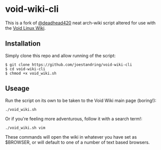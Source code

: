 # void-wiki-cli
This is a fork of [@deadhead420]("https://github.com/deadhead420/arch-wiki") neat arch-wiki script altered for use with the [Void Linux Wiki](https://wiki.voidlinux.org/Main_Page ).
## Installation
Simply clone this repo and allow running of the script:
```
$ git clone https://github.com/joestandring/void-wiki-cli
$ cd void-wiki-cli
$ chmod +x void_wiki.sh
```
## Useage
Run the script on its own to be taken to the Void Wiki main page (boring!):
```
./void_wiki.sh
```
Or if you're feeling more adventurous, follow it with a search term!:
```
./void_wiki.sh vim
```
These commands will open the wiki in whatever you have set as $BROWSER, or will default to one of a number of text based browsers.

